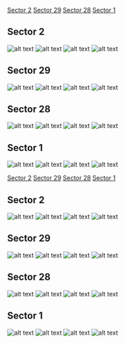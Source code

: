 [Sector 2](#sector2)
[Sector 29](#sector29)
[Sector 28](#sector28)
[Sector 1](#sector1)

<a name = "sector2"></a>
## Sector 2
![alt text](/tt/HATS-30_Sector_2/HATS-30_Sector_2_a_TimeSeries.png)
![alt text](/tt/HATS-30_Sector_2/HATS-30_Sector_2_b_FoldedLightCurve.png)
![alt text](/tt/HATS-30_Sector_2/HATS-30_Sector_2_b_IndividualTransitsWithFit.png)
![alt text](/tt/HATS-30_Sector_2/HATS-30_Sector_2_c_TimingResiduals.png)

<a name = "sector29"></a>
## Sector 29
![alt text](/tt/HATS-30_Sector_29/HATS-30_Sector_29_a_TimeSeries.png)
![alt text](/tt/HATS-30_Sector_29/HATS-30_Sector_29_b_FoldedLightCurve.png)
![alt text](/tt/HATS-30_Sector_29/HATS-30_Sector_29_b_IndividualTransitsWithFit.png)
![alt text](/tt/HATS-30_Sector_29/HATS-30_Sector_29_c_TimingResiduals.png)

<a name = "sector28"></a>
## Sector 28
![alt text](/tt/HATS-30_Sector_28/HATS-30_Sector_28_a_TimeSeries.png)
![alt text](/tt/HATS-30_Sector_28/HATS-30_Sector_28_b_FoldedLightCurve.png)
![alt text](/tt/HATS-30_Sector_28/HATS-30_Sector_28_b_IndividualTransitsWithFit.png)
![alt text](/tt/HATS-30_Sector_28/HATS-30_Sector_28_c_TimingResiduals.png)

<a name = "sector1"></a>
## Sector 1
![alt text](/tt/HATS-30_Sector_1/HATS-30_Sector_1_a_TimeSeries.png)
![alt text](/tt/HATS-30_Sector_1/HATS-30_Sector_1_b_FoldedLightCurve.png)
![alt text](/tt/HATS-30_Sector_1/HATS-30_Sector_1_b_IndividualTransitsWithFit.png)
![alt text](/tt/HATS-30_Sector_1/HATS-30_Sector_1_c_TimingResiduals.png)

[Sector 2](#sector2)
[Sector 29](#sector29)
[Sector 28](#sector28)
[Sector 1](#sector1)

<a name = "sector2"></a>
## Sector 2
![alt text](/tt/HATS-30_Sector_2/HATS-30_Sector_2_a_TimeSeries.png)
![alt text](/tt/HATS-30_Sector_2/HATS-30_Sector_2_b_FoldedLightCurve.png)
![alt text](/tt/HATS-30_Sector_2/HATS-30_Sector_2_b_IndividualTransitsWithFit.png)
![alt text](/tt/HATS-30_Sector_2/HATS-30_Sector_2_c_TimingResiduals.png)

<a name = "sector29"></a>
## Sector 29
![alt text](/tt/HATS-30_Sector_29/HATS-30_Sector_29_a_TimeSeries.png)
![alt text](/tt/HATS-30_Sector_29/HATS-30_Sector_29_b_FoldedLightCurve.png)
![alt text](/tt/HATS-30_Sector_29/HATS-30_Sector_29_b_IndividualTransitsWithFit.png)
![alt text](/tt/HATS-30_Sector_29/HATS-30_Sector_29_c_TimingResiduals.png)

<a name = "sector28"></a>
## Sector 28
![alt text](/tt/HATS-30_Sector_28/HATS-30_Sector_28_a_TimeSeries.png)
![alt text](/tt/HATS-30_Sector_28/HATS-30_Sector_28_b_FoldedLightCurve.png)
![alt text](/tt/HATS-30_Sector_28/HATS-30_Sector_28_b_IndividualTransitsWithFit.png)
![alt text](/tt/HATS-30_Sector_28/HATS-30_Sector_28_c_TimingResiduals.png)

<a name = "sector1"></a>
## Sector 1
![alt text](/tt/HATS-30_Sector_1/HATS-30_Sector_1_a_TimeSeries.png)
![alt text](/tt/HATS-30_Sector_1/HATS-30_Sector_1_b_FoldedLightCurve.png)
![alt text](/tt/HATS-30_Sector_1/HATS-30_Sector_1_b_IndividualTransitsWithFit.png)
![alt text](/tt/HATS-30_Sector_1/HATS-30_Sector_1_c_TimingResiduals.png)

